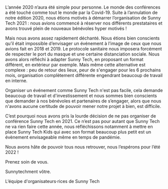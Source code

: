 L’année 2020 n’aura été simple pour personne. Le monde des conférences a été touché comme tout le monde par la Covid-19. Suite à l’annulation de notre édition 2020, nous étions motivés à démarrer l’organisation de Sunny Tech 2021 : nous avions commencé à réserver nos différents prestataires et avons trouvé plein de nouveaux bénévoles hyper motivés !

Mais nous avons assez rapidement déchanté. Nous étions bien conscients qu’il était impossible d’envisager un événement à l’image de ceux que nous avions fait en 2018 et 2019. Le protocole sanitaire nous imposera forcément de respecter le port du masque et une certaine distanciation sociale. Nous avons alors réfléchi à adapter Sunny Tech, en proposant un format différent, en extérieur par exemple. Mais même cette alternative est complexe : peu de retour des lieux, peur de s'engager pour les 6 prochains mois, organisation complètement différente engendrant beaucoup de travail en interne.

Organiser un événement comme Sunny Tech n'est pas facile, cela demande beaucoup de travail et d'investissement et nous sommes bien conscients que demander à nos bénévoles et partenaires de s’engager, alors que nous n'avons aucune certitude de pouvoir mener notre projet à bien, est difficile.

C’est pourquoi nous avons pris la lourde décision de ne pas organiser de conférence Sunny Tech en 2021. Ce n’est pas pour autant que Sunny Tech ne va rien faire cette année, nous réfléchissons notamment à mettre en place Sunny Tech Kids qui avec son format beaucoup plus petit est un évènement envisageable même en temps de pandémie.

Nous avons hâte de pouvoir tous nous retrouver, nous l’espérons pour l’été 2022 !

Prenez soin de vous.

Sunnytechment vôtre.

L’équipe d'organisateurs·rices de Sunny Tech
